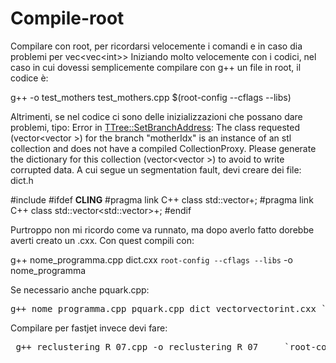 # Compile-root
Compilare con root, per ricordarsi velocemente i comandi e in caso dia problemi per vec&lt;vec&lt;int>>
Iniziando molto velocemente con i codici, nel caso in cui dovessi semplicemente compilare con g++ un file in root, il codice è:

g++ -o test_mothers test_mothers.cpp $(root-config --cflags --libs)

Altrimenti, se nel codice ci sono delle inizializzazioni che possano dare problemi, tipo:
Error in <TTree::SetBranchAddress>: The class requested (vector<vector<int> >) for the branch "motherIdx" is an instance of an stl collection and does not have a compiled CollectionProxy. Please generate the dictionary for this collection (vector<vector<int> >) to avoid to write corrupted data.
A cui segue un segmentation fault, devi creare dei file: 
dict.h

#include <vector>
#ifdef __CLING__
#pragma link C++ class std::vector<int>+;
#pragma link C++ class std::vector<std::vector<int>>+;
#endif

Purtroppo non mi ricordo come va runnato, ma dopo averlo fatto dorebbe averti creato un .cxx. Con quest compili con:

g++ nome_programma.cpp dict.cxx `root-config --cflags --libs` -o nome_programma



Se necessario anche pquark.cpp:
<pre>g++ nome_programma.cpp pquark.cpp dict_vectorvectorint.cxx `root-config --cflags --libs` -o nome_programma </pre>


Compilare per fastjet invece devi fare:
<pre> g++ reclustering_R_07.cpp -o reclustering_R_07     `root-config --cflags --libs`     `fastjet-install/bin/fastjet-config --cxxflags --libs --plugins` </pre>
